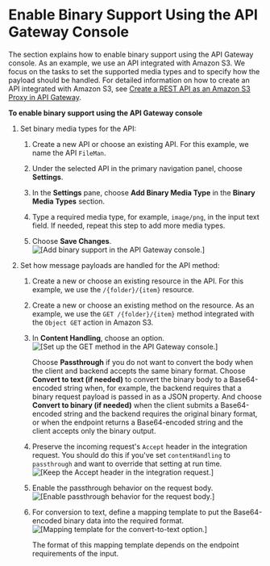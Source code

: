 # Enable Binary Support Using the API Gateway Console<a name="api-gateway-payload-encodings-configure-with-console"></a>

The section explains how to enable binary support using the API Gateway console\. As an example, we use an API integrated with Amazon S3\. We focus on the tasks to set the supported media types and to specify how the payload should be handled\. For detailed information on how to create an API integrated with Amazon S3, see [Create a REST API as an Amazon S3 Proxy in API Gateway](integrating-api-with-aws-services-s3.md)\.

**To enable binary support using the API Gateway console**

1. Set binary media types for the API:

   1. Create a new API or choose an existing API\. For this example, we name the API `FileMan`\.

   1. Under the selected API in the primary navigation panel, choose **Settings**\.

   1. In the **Settings** pane, choose **Add Binary Media Type** in the **Binary Media Types** section\.

   1. Type a required media type, for example, `image/png`, in the input text field\. If needed, repeat this step to add more media types\. 

   1. Choose **Save Changes**\.  
![\[Add binary support in the API Gateway console.\]](http://docs.aws.amazon.com/apigateway/latest/developerguide/images/binary-support-set-binary-media-types-on-api.png)

1. Set how message payloads are handled for the API method:

   1. Create a new or choose an existing resource in the API\. For this example, we use the `/{folder}/{item}` resource\.

   1. Create a new or choose an existing method on the resource\. As an example, we use the `GET /{folder}/{item}` method integrated with the `Object GET` action in Amazon S3\. 

   1. In **Content Handling**, choose an option\.   
![\[Set up the GET method in the API Gateway console.\]](http://docs.aws.amazon.com/apigateway/latest/developerguide/images/binary-support-set-content-handling-on-method.png)

      Choose **Passthrough** if you do not want to convert the body when the client and backend accepts the same binary format\. Choose **Convert to text \(if needed\)** to convert the binary body to a Base64\-encoded string when, for example, the backend requires that a binary request payload is passed in as a JSON property\. And choose **Convert to binary \(if needed\)** when the client submits a Base64\-encoded string and the backend requires the original binary format, or when the endpoint returns a Base64\-encoded string and the client accepts only the binary output\.

   1. Preserve the incoming request's `Accept` header in the integration request\. You should do this if you've set `contentHandling` to `passthrough` and want to override that setting at run time\.  
![\[Keep the Accept header in the integration request.\]](http://docs.aws.amazon.com/apigateway/latest/developerguide/images/binary-support-preserve-incoming-accept-header.png)

   1. Enable the passthrough behavior on the request body\.  
![\[Enable passthrough behavior for the request body.\]](http://docs.aws.amazon.com/apigateway/latest/developerguide/images/binary-support-ensure-payload-passthrough-on-method.png)

   1. For conversion to text, define a mapping template to put the Base64\-encoded binary data into the required format\.  
![\[Mapping template for the convert-to-text option.\]](http://docs.aws.amazon.com/apigateway/latest/developerguide/images/binary-support-convert-to-text-mapping-template.png)

      The format of this mapping template depends on the endpoint requirements of the input\.